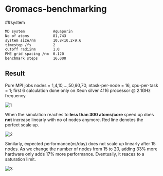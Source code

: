 # Gromacs-benchmarking
##system
``` bash
MD system             Aquaporin
No of atoms           81,743
system size/nm        10.8×10.2×9.6
timestep /fs          2
cutoff radiinm        1.0
PME grid spacing /nm  0.120
benchmark steps       16,000
```
## Result
Pure MPI jobs
nodes = 1,4,10,...,50,60,70; ntask-per-node = 16, cpu-per-task = 1; first 6 calculation done only on Xeon silver 4116 processor @ 2.1GHz frequency

![1](https://user-images.githubusercontent.com/43625587/99996966-55dc7e00-2d71-11eb-919c-4f11595bf90b.png)

When the simulation reaches to **less than 300 atoms/core** speed up does **not** increase linearly with no of nodes anymore. Red line denotes the perfect scale up.


![2](https://user-images.githubusercontent.com/43625587/99996974-57a64180-2d71-11eb-9bc6-89bffa2a2069.png)

Similarly, expected performance(ns/day) does not scale up linearly after 15 nodes. As we change the number of nodes from 15 to 20, adding 33% more hardware only adds 17% more performance. Eventually, it reaces to a saturation limit.

![3](https://user-images.githubusercontent.com/43625587/99996977-58d76e80-2d71-11eb-81eb-b74041ed1fa1.png)


